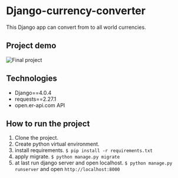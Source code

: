 # Django-currency-converter
This Django app can convert from to all world currencies.

## Project demo
![Final project](<ProjectDemo.gif>)

Technologies
------------
*   Django==4.0.4
*   requests==2.27.1
*   open.er-api.com API

## How to run the project
1.  Clone the project.
2.  Create python virtual environment.
3.  install requirements. `$ pip install -r requirements.txt`
4.  apply migrate. `$ python manage.py migrate`
5.  at last run django server and open localhost. `$ python manage.py runserver` and open `http://localhost:8000`
